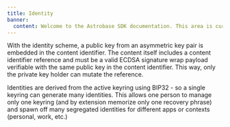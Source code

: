 ```yaml
---
title: Identity
banner:
  content: Welcome to the Astrobase SDK documentation. This area is currently under development.
---
```


With the identity scheme, a public key from an asymmetric key pair is embedded in the content identifier. The content itself includes a content identifier reference and must be a valid ECDSA signature wrap payload verifiable with the same public key in the content identifier. This way, only the private key holder can mutate the reference.

Identities are derived from the active keyring using BIP32 - so a single keyring can generate many identities. This allows one person to manage only one keyring (and by extension memorize only one recovery phrase) and spawn off many segregated identities for different apps or contexts (personal, work, etc.)
